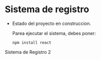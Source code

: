  <h1> Sistema de registro </h1>

 - Estado del proyecto en construccion.

   Parea ejecutar el sistema, debes poner:

   ```npm install react```

Sistema de Registro 2

